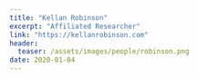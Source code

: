 ```yaml
---
title: "Kellan Robinson"
excerpt: "Affiliated Researcher"
link: "https://kellanrobinson.com"
header:
  teaser: /assets/images/people/robinson.png
date: 2020-01-04
---
```

